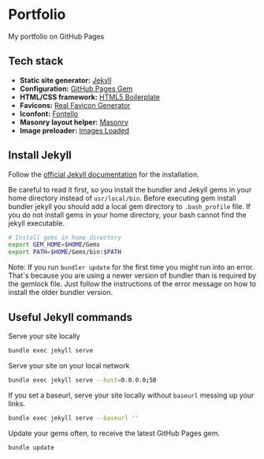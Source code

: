 # Portfolio

My portfolio on GitHub Pages

## Tech stack

* **Static site generator:** [Jekyll](https://jekyllrb.com/)
* **Configuration:** [GitHub Pages Gem](https://github.com/github/pages-gem)
* **HTML/CSS framework:** [HTML5 Boilerplate](https://html5boilerplate.com/)
* **Favicons:** [Real Favicon Generator](https://realfavicongenerator.net/)
* **Iconfont:** [Fontello](http://fontello.com/)
* **Masonry layout helper:** [Masonry](https://github.com/desandro/masonry)
* **Image preloader:** [Images Loaded](https://github.com/desandro/imagesloaded)

## Install Jekyll

Follow the [official Jekyll documentation](https://jekyllrb.com/docs/installation/macos/) for the installation.

Be careful to read it first, so you install the bundler and Jekyll gems in your home directory instead of `usr/local/bin`. Before executing gem install bundler jekyll you should add a local gem directory to `.bash_profile` file. If you do not install gems in your home directory, your bash cannot find the jekyll executable.

```bash
# Install gems in home directory
export GEM_HOME=$HOME/Gems
export PATH=$HOME/Gems/bin:$PATH
```

Note: If you run `bundler update` for the first time you might run into an error. That`s because you are using a newer version of bundler than is required by the gemlock file. Just follow the instructions of the error message on how to install the older bundler version.

## Useful Jekyll commands

Serve your site locally
```bash
bundle exec jekyll serve
```

Serve your site on your local network
```bash
bundle exec jekyll serve --host=0.0.0.0;5B
```

If you set a baseurl, serve your site locally without `baseurl` messing up your links.
```bash
bundle exec jekyll serve --baseurl ''
```

Update your gems often, to receive the latest GitHub Pages gem.
```bash
bundle update
```
